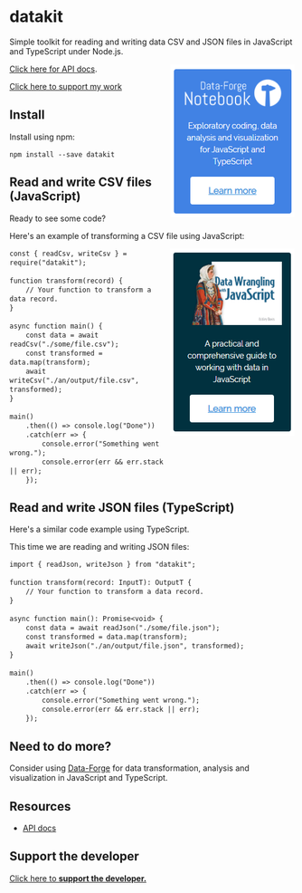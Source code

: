 # datakit

Simple toolkit for reading and writing data CSV and JSON files in JavaScript and TypeScript under Node.js.

<a target="_blank" href="https://www.data-forge-notebook.com/"><img align="right" src="images/support1.png"></a>

[Click here for API docs](https://data-forge-notebook.github.io/datakit/).

[Click here to support my work](https://www.codecapers.com.au/about#support-my-work)

## Install

Install using npm:

    npm install --save datakit


## Read and write CSV files (JavaScript)

Ready to see some code?

Here's an example of transforming a CSV file using JavaScript:

<a target="_blank" href="http://bit.ly/2t2cJu2"><img align="right" src="images/support2.png"></a>

    const { readCsv, writeCsv } = require("datakit");

    function transform(record) {
        // Your function to transform a data record.
    }

    async function main() {
        const data = await readCsv("./some/file.csv");
        const transformed = data.map(transform);
        await writeCsv("./an/output/file.csv", transformed);
    }

    main()
        .then(() => console.log("Done"))
        .catch(err => {
            console.error("Something went wrong.");
            console.error(err && err.stack || err);
        });

## Read and write JSON files (TypeScript)

Here's a similar code example using TypeScript.

This time we are reading and writing JSON files:

    import { readJson, writeJson } from "datakit";

    function transform(record: InputT): OutputT {
        // Your function to transform a data record.
    }

    async function main(): Promise<void> {
        const data = await readJson("./some/file.json");
        const transformed = data.map(transform);
        await writeJson("./an/output/file.json", transformed);
    }

    main()
        .then(() => console.log("Done"))
        .catch(err => {
            console.error("Something went wrong.");
            console.error(err && err.stack || err);
        });


## Need to do more?

Consider using [Data-Forge](http://data-forge-js.com/) for data transformation, analysis and visualization in JavaScript and TypeScript.

## Resources

- [API docs](https://data-forge-notebook.github.io/datakit/)


## Support the developer 

<a target="_blank" href="https://www.codecapers.com.au/about#support-my-work">Click here to **support the developer.**</a>
